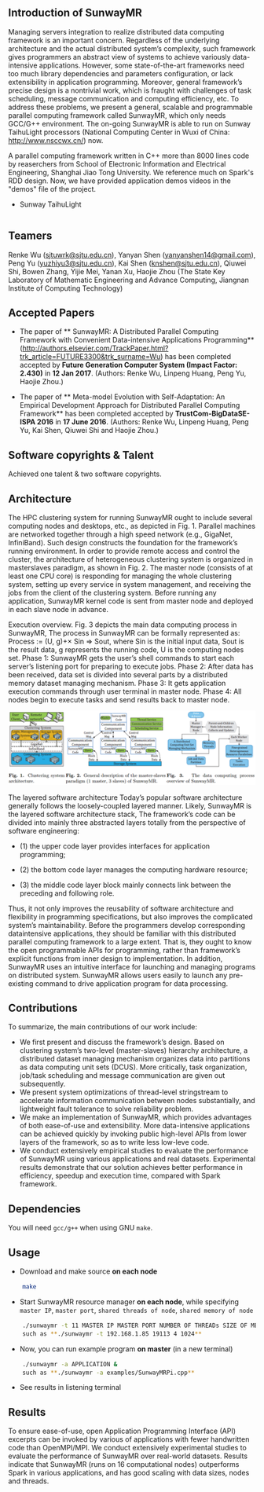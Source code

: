 ## Introduction of SunwayMR

Managing servers integration to realize distributed data computing framework is an important concern. Regardless
of the underlying architecture and the actual distributed system’s complexity, such framework gives programmers an
abstract view of systems to achieve variously data-intensive applications. However, some state-of-the-art frameworks
need too much library dependencies and parameters configuration, or lack extensibility in application programming.
Moreover, general framework’s precise design is a nontrivial work, which is fraught with challenges of task scheduling,
message communication and computing efficiency, etc. To address these problems, we present a general, scalable and
programmable parallel computing framework called SunwayMR, which only needs GCC/G++ environment. The on-going SunwayMR 
is able to run on Sunway TaihuLight processors (National Computing Center in Wuxi of China: http://www.nsccwx.cn/) now.

A parallel computing framework written in C++ more than 8000 lines code by reaserchers from School of Electronic Information and Electrical Engineering, Shanghai Jiao Tong University. We reference much on Spark's RDD design. Now, we have provided application demos videos in the "demos" file of the project. 

*    Sunway TaihuLight

``` The Sunway TaihuLight (Chinese: 神威·太湖之光) is a Chinese supercomputer which, as of June 2016, is ranked number one in the TOP500 list as the fastest supercomputer in the world, with a LINPACK benchmark rating of 93 petaflops. This is nearly three times as fast as the previous holder of the record, the Tianhe-2, which ran at 34 petaflops. As of June 2016, it is also ranked as the third most energy-efficient supercomputer in TOP500, with an efficiency of 6,051.30 MFLOPS/W. It was designed by the National Research Center of Parallel Computer Engineering & Technology (NRCPC) and is located at the National Supercomputing Center in Wuxi in the city of Wuxi, in Jiangsu province, China. (https://en.wikipedia.org/wiki/Sunway_TaihuLight)
```

## Teamers

Renke Wu (sjtuwrk@sjtu.edu.cn), Yanyan Shen (yanyanshen14@gmail.com), Peng Yu (yuzhiyu3@sjtu.edu.cn), Kai Shen (knshen@sjtu.edu.cn), Qiuwei Shi, Bowen Zhang, Yijie Mei, Yanan Xu, Haojie Zhou (The State Key Laboratory of Mathematic Engineering and Advance Computing, Jiangnan Institute of Computing Technology)

## Accepted Papers

* The paper of ** SunwayMR: A Distributed Parallel Computing Framework with Convenient Data-intensive Applications Programming** (http://authors.elsevier.com/TrackPaper.html?trk_article=FUTURE3300&trk_surname=Wu) has been completed accepted by **Future Generation Computer System (Impact Factor: 2.430)** in **12 Jan 2017**. (Authors: Renke Wu, Linpeng Huang, Peng Yu, Haojie Zhou.)

* The paper of ** Meta-model Evolution with Self-Adaptation: An Empirical Development Approach for Distributed Parallel Computing Framework** has been completed accepted by **TrustCom-BigDataSE-ISPA 2016** in **17 June 2016**. (Authors: Renke Wu, Linpeng Huang, Peng Yu, Kai Shen, Qiuwei Shi and Haojie Zhou.)

## Software copyrights & Talent

Achieved one talent & two software copyrights.

## Architecture

The HPC clustering system for running SunwayMR ought to include several computing nodes and desktops, etc., as depicted in Fig. 1. Parallel machines are networked together through a high speed network (e.g., GigaNet, InfiniBand). Such design constructs the foundation for the framework’s running environment. In order to provide remote access and control the cluster, the architecture of heterogeneous clustering system is organized in masterslaves paradigm, as shown in Fig. 2. The master node (consists of at least one CPU core) is responding for managing the whole clustering system, setting up every service in system management, and receiving the jobs from the client of the clustering system. Before running any application, SunwayMR kernel code is sent from master node and deployed in each slave node in advance.

Execution overview. Fig. 3 depicts the main data computing process in SunwayMR, The process in SunwayMR can be formally represented as: Process := (U, g)+× Sin ⇒ Sout, where Sin is the initial input data, Sout is the result data, g represents the running code, U is the computing nodes set. Phase 1: SunwayMR gets the user’s shell commands to start each server’s listening port for preparing to execute jobs. Phase 2: After data has been received, data set is divided into several parts by a distributed memory dataset managing mechanism. Phase 3: It gets application execution commands through user terminal in master node. Phase 4: All nodes begin to execute tasks and send results back to master node.

![image](https://github.com/sjtuwrk/SunwayMR/blob/master/testData/pic.png)

The layered software architecture Today’s popular software architecture generally follows the loosely-coupled layered manner. Likely, SunwayMR is the layered software architecture stack, The framework’s code can be divided into mainly three abstracted layers totally from the perspective of software engineering: 

* (1) the upper code layer provides interfaces for application programming; 

* (2) the bottom code layer manages the computing hardware resource; 

* (3) the middle code layer block mainly connects link between the preceding and following role. 

Thus, it not only improves the reusability of software architecture and flexibility in programming specifications, but also improves the complicated system’s maintainability. Before the programmers develop corresponding dataintensive applications, they should be familiar with this distributed parallel computing framework to a large extent. That is, they ought to know the open programmable APIs for programming, rather than framework’s explicit functions from inner design to implementation. In addition, SunwayMR uses an intuitive interface for launching and managing programs on distributed system. SunwayMR allows users easily to launch any pre-existing command to drive application program for data processing.

## Contributions

To summarize, the main contributions of our work include:
* We first present and discuss the framework’s design. Based on clustering system’s two-level (master-slaves) hierarchy architecture, a distributed dataset managing mechanism organizes data into partitions as data computing unit sets (DCUS). More critically, task organization, job/task scheduling and message communication are given out subsequently.
* We present system optimizations of thread-level stringstream to accelerate information communication between nodes substantially, and lightweight fault tolerance to solve reliability problem.
* We make an implementation of SunwayMR, which provides advantages of both ease-of-use and extensibility. More data-intensive applications can be achieved quickly by invoking public high-level APIs from lower layers of the framework, so as to write less low-leve 
code.
* We conduct extensively empirical studies to evaluate the performance of SunwayMR using various applications and real datasets. Experimental results demonstrate that our solution achieves better performance in efficiency, speedup and execution time, compared with Spark framework.

## Dependencies

You will need `gcc/g++` when using GNU `make`.

## Usage

* Download and make source **on each node**

```bash
    make
```

* Start SunwayMR resource manager **on each node**, while specifying `master IP`, `master port`, `shared threads of node`, `shared memory of node`

```bash
    ./sunwaymr -t 11 MASTER IP MASTER PORT NUMBER OF THREADs SIZE OF MEMORY &
    such as **./sunwaymr -t 192.168.1.85 19113 4 1024**
```

* Now, you can run example program **on master** (in a new terminal)

```bash
    ./sunwaymr -a APPLICATION &
    such as **./sunwaymr -a examples/SunwayMRPi.cpp**
```

* See results in listening terminal 

## Results

To ensure ease-of-use, open Application Programming Interface (API) excerpts can be invoked by various of applications with fewer handwritten code than OpenMPI/MPI. We conduct extensively experimental studies to evaluate the performance of SunwayMR over real-world datasets. Results indicate that SunwayMR (runs on 16 computational nodes) outperforms Spark in various applications, and has good scaling with data sizes, nodes and threads. 
